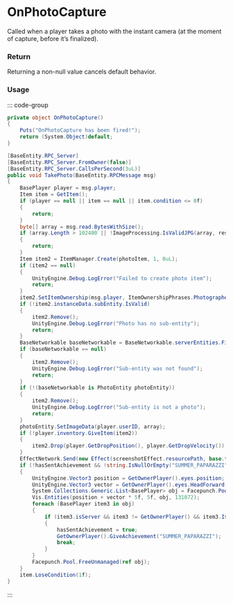 # OnPhotoCapture
<Badge type="info" text="Entity"/><Badge type="danger" text="Carbon Compatible"/><Badge type="warning" text="Oxide Compatible"/>
Called when a player takes a photo with the instant camera (at the moment of capture, before it’s finalized).

### Return
Returning a non-null value cancels default behavior.

### Usage
::: code-group
```csharp [Example]
private object OnPhotoCapture()
{
	Puts("OnPhotoCapture has been fired!");
	return (System.Object)default;
}
```
```csharp [Source — Assembly-CSharp @ InstantCameraTool]
[BaseEntity.RPC_Server]
[BaseEntity.RPC_Server.FromOwner(false)]
[BaseEntity.RPC_Server.CallsPerSecond(3uL)]
public void TakePhoto(BaseEntity.RPCMessage msg)
{
	BasePlayer player = msg.player;
	Item item = GetItem();
	if (player == null || item == null || item.condition <= 0f)
	{
		return;
	}
	byte[] array = msg.read.BytesWithSize();
	if (array.Length > 102400 || !ImageProcessing.IsValidJPG(array, resolutionX, resolutionY))
	{
		return;
	}
	Item item2 = ItemManager.Create(photoItem, 1, 0uL);
	if (item2 == null)
	{
		UnityEngine.Debug.LogError("Failed to create photo item");
		return;
	}
	item2.SetItemOwnership(msg.player, ItemOwnershipPhrases.Photographed);
	if (!item2.instanceData.subEntity.IsValid)
	{
		item2.Remove();
		UnityEngine.Debug.LogError("Photo has no sub-entity");
		return;
	}
	BaseNetworkable baseNetworkable = BaseNetworkable.serverEntities.Find(item2.instanceData.subEntity);
	if (baseNetworkable == null)
	{
		item2.Remove();
		UnityEngine.Debug.LogError("Sub-entity was not found");
		return;
	}
	if (!(baseNetworkable is PhotoEntity photoEntity))
	{
		item2.Remove();
		UnityEngine.Debug.LogError("Sub-entity is not a photo");
		return;
	}
	photoEntity.SetImageData(player.userID, array);
	if (!player.inventory.GiveItem(item2))
	{
		item2.Drop(player.GetDropPosition(), player.GetDropVelocity());
	}
	EffectNetwork.Send(new Effect(screenshotEffect.resourcePath, base.transform.position, base.transform.forward, msg.connection));
	if (!hasSentAchievement && !string.IsNullOrEmpty("SUMMER_PAPARAZZI"))
	{
		UnityEngine.Vector3 position = GetOwnerPlayer().eyes.position;
		UnityEngine.Vector3 vector = GetOwnerPlayer().eyes.HeadForward();
		System.Collections.Generic.List<BasePlayer> obj = Facepunch.Pool.Get<System.Collections.Generic.List<BasePlayer>>();
		Vis.Entities(position + vector * 5f, 5f, obj, 131072);
		foreach (BasePlayer item3 in obj)
		{
			if (item3.isServer && item3 != GetOwnerPlayer() && item3.IsVisible(GetOwnerPlayer().eyes.position))
			{
				hasSentAchievement = true;
				GetOwnerPlayer().GiveAchievement("SUMMER_PAPARAZZI");
				break;
			}
		}
		Facepunch.Pool.FreeUnmanaged(ref obj);
	}
	item.LoseCondition(1f);
}

```
:::
